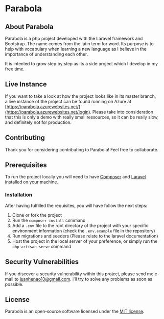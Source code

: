 # Parabola


## About Parabola

Parabola is a php project developed with the Laravel framework and Bootstrap. The name comes from the latin term for word. Its purpose is to help with vocabulary when learning a new language as I believe in the importance of understanding each other.

It is intented to grow step by step as its a side project which I develop in my free time.

## Live Instance

If you want to take a look at how the project looks like in its master branch, a live instance of the project can be found running on Azure at [https://parabola.azurewebsites.net/](https://parabola.azurewebsites.net/login). Please take into consideration that this is only a demo with really small ressources, so it can be really slow, and definitely not for production.

## Contributing

Thank you for considering contributing to Parabola! Feel free to collaborate.

## Prerequisites

To run the project locally you will need to have [Composer](https://getcomposer.org/)  and [Laravel](https://laravel.com/docs/5.8/installation) installed on your machine.

### Installation

After having fulfilled the requisites, you will have follow the next steps:

1. Clone or fork the project
2. Run the ```composer install``` command
2. Add a ```.env``` file to the root directory of the project with your specific environment information (check the ```.env.example``` file in the repository)
2. Run migrations and seeders (Please relate to the laravel documentation)
3. Host the project in the local server of your preference, or simply run the ```php artisan serve``` command

## Security Vulnerabilities

If you discover a security vulnerability within this project, please send me e-mail to [juanhenao10@gmail.com](mailto:juanhenao10@gmail.com). I'll try to solve any problems as soon as possible.

## License

Parabola is an open-source software licensed under the [MIT license](https://opensource.org/licenses/MIT).
